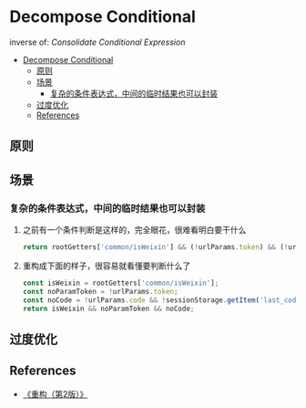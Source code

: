 # Decompose Conditional

inverse of: *Consolidate Conditional Expression*


<!-- TOC -->

- [Decompose Conditional](#decompose-conditional)
    - [原则](#原则)
    - [场景](#场景)
        - [复杂的条件表达式，中间的临时结果也可以封装](#复杂的条件表达式中间的临时结果也可以封装)
    - [过度优化](#过度优化)
    - [References](#references)

<!-- /TOC -->


## 原则


## 场景
### 复杂的条件表达式，中间的临时结果也可以封装
1. 之前有一个条件判断是这样的，完全眼花，很难看明白要干什么
    ```js
    return rootGetters['common/isWeixin'] && (!urlParams.token) && (!urlParams.code && !sessionStorage.getItem('last_code'));
    ```
2. 重构成下面的样子，很容易就看懂要判断什么了
    ```js
    const isWeixin = rootGetters['common/isWeixin'];
    const noParamToken = !urlParams.token;
    const noCode = !urlParams.code && !sessionStorage.getItem('last_code');
    return isWeixin && noParamToken && noCode;
    ```


## 过度优化


## References
* [《重构（第2版）》](https://book.douban.com/subject/33400354/)
